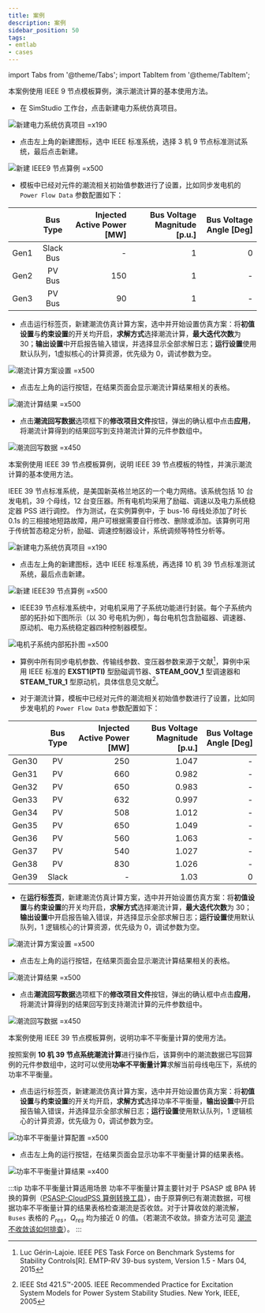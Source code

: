 ```yaml
---
title: 案例
description: 案例
sidebar_position: 50
tags:
- emtlab
- cases
---
```


import Tabs from '@theme/Tabs';
import TabItem from '@theme/TabItem';

<Tabs>
<TabItem value="case1" label="3 机 9 节点系统潮流计算">
本案例使用 IEEE 9 节点模板算例，演示潮流计算的基本使用方法。

- 在 SimStudio 工作台，点击新建电力系统仿真项目。  

![新建电力系统仿真项目 =x190](./new-project.png)

- 点击左上角的新建图标，选中 IEEE 标准系统，选择 3 机 9 节点标准测试系统，最后点击新建。

![新建 IEEE9 节点算例 =x500](./new-case.png)

- 模板中已经对元件的潮流相关初始值参数进行了设置，比如同步发电机的 `Power Flow Data` 参数配置如下：

|  | Bus Type | Injected Active Power [MW] | Bus Voltage Magnitude [p.u.] | Bus Voltage Angle [Deg] |
| :--- | :-: | --: | ----: | -: |
| Gen1 | Slack Bus | - | 1 | 0  |
| Gen2 | PV Bus | 150 | 1 | -  |
| Gen3 | PV Bus | 90 | 1 | -  |

- 点击运行标签页，新建潮流仿真计算方案，选中并开始设置仿真方案：将**初值设置**与**约束设置**的开关均开启，**求解方式**选择潮流计算，**最大迭代次数**为 30；**输出设置**中开启报告输入错误，并选择显示全部求解日志；**运行设置**使用默认队列，1虚拟核心的计算资源，优先级为 0，调试参数为空。

![潮流计算方案设置 =x500](./run-setting.png)

- 点击左上角的运行按钮，在结果页面会显示潮流计算结果相关的表格。

![潮流计算结果 =x500](./result.png)

- 点击**潮流回写数据**选项框下的**修改项目文件**按钮，弹出的确认框中点击**应用**，将潮流计算得到的结果回写到支持潮流计算的元件参数组中。

![潮流回写数据 =x450](./write-back.png)

</TabItem>

<TabItem value="case2" label="10 机 39 节点系统潮流计算">
本案例使用 IEEE 39 节点模板算例，说明 IEEE 39 节点模板的特性，并演示潮流计算的基本使用方法。

IEEE 39 节点标准系统，是美国新英格兰地区的一个电力网络。该系统包括 10 台发电机，39 个母线，12 台变压器。所有电机均采用了励磁、调速以及电力系统稳定器 PSS 进行调控。
作为测试，在实例算例中，于 bus-16 母线处添加了时长 0.1s 的三相接地短路故障，用户可根据需要自行修改、删除或添加。该算例可用于传统暂态稳定分析，励磁、调速控制器设计，系统调频等特性分析等。

![新建电力系统仿真项目 =x190](./new-project.png)

- 点击左上角的新建图标，选中 IEEE 标准系统，再选择 10 机 39 节点标准测试系统，最后点击新建。

![新建 IEEE39 节点算例 =x500](./new-case1.png)

- IEEE39 节点标准系统中，对电机采用了子系统功能进行封装。每个子系统内部的拓扑如下图所示（以 30 号电机为例），每台电机包含励磁器、调速器、原动机、电力系统稳定器四种控制器模型。

![电机子系统内部拓扑图 =x500](./gen30.png)

- 算例中所有同步电机参数、传输线参数、变压器参数来源于文献[^IEEE-PES]，算例中采用 IEEE 标准的 **EXST1(PTI)** 型励磁调节器、**STEAM_GOV_1** 型调速器和 **STEAM_TUR_1** 型原动机，具体信息见文献[^IEEE-Std]。

- 对于潮流计算，模板中已经对元件的潮流相关初始值参数进行了设置，比如同步发电机的 `Power Flow Data` 参数配置如下：

|  | Bus Type | Injected Active Power [MW] | Bus Voltage Magnitude [p.u.] | Bus Voltage Angle [Deg] |
| :--- | :-: | --: | ----: | -: |
| Gen30 | PV | 250 | 1.047 | -  |
| Gen31 | PV | 660 | 0.982 | -  |
| Gen32 | PV | 650 | 0.983 | -  |
| Gen33 | PV | 632 | 0.997 | -  |
| Gen34 | PV | 508 | 1.012 | -  |
| Gen35 | PV | 650 | 1.049 | -  |
| Gen36 | PV | 560 | 1.063 | -  |
| Gen37 | PV | 540 | 1.027 | -  |
| Gen38 | PV | 830 | 1.026 | -  |
| Gen39 | Slack | - | 1.03 | 0  |

- 在**运行标签页**，新建潮流仿真计算方案，选中并开始设置仿真方案：将**初值设置**与**约束设置**的开关均开启，**求解方式**选择潮流计算，**最大迭代次数**为 30；**输出设置**中开启报告输入错误，并选择显示全部求解日志；**运行设置**使用默认队列，1 逻辑核心的计算资源，优先级为 0，调试参数为空。

![潮流计算方案设置 =x500](./run-setting.png)

- 点击左上角的运行按钮，在结果页面会显示潮流计算结果相关的表格。

![潮流计算结果 =x500](./result1.png)

- 点击**潮流回写数据**选项框下的**修改项目文件**按钮，弹出的确认框中点击**应用**，将潮流计算得到的结果回写到支持潮流计算的元件参数组中。

![潮流回写数据 =x450](write-back1.png)

</TabItem>

<TabItem value="case3" label="10 机 39 节点系统功率不平衡量计算">
本案例使用 IEEE 39 节点模板算例，说明功率不平衡量计算的使用方法。

按照案例 **10 机 39 节点系统潮流计算**进行操作后，该算例中的潮流数据已写回算例的元件参数组中，这时可以使用**功率不平衡量计算**求解当前母线电压下，系统的功率不平衡量。

- 点击运行标签页，新建潮流仿真计算方案，选中并开始设置仿真方案：将**初值设置**与**约束设置**的开关均开启，**求解方式**选择功率不平衡量，**输出设置**中开启报告输入错误，并选择显示全部求解日志；**运行设置**使用默认队列，1 逻辑核心的计算资源，优先级为 0，调试参数为空。

![功率不平衡量计算配置 =x500](./setting.png)

- 点击左上角的运行按钮，在结果页面会显示功率不平衡量计算的结果表格。

![功率不平衡量计算结果 =x400](./result-1.png)

:::tip 功率不平衡量计算适用场景
功率不平衡量计算主要针对于 PSASP 或 BPA 转换的算例（[PSASP-CloudPSS 算例转换工具](../../../../software-tools/10-conversion-tools/20-psasp-to-cloudpss/index.md)），由于原算例已有潮流数据，可根据功率不平衡量计算的结果表格检查潮流是否收敛。对于计算收敛的潮流解，`Buses` 表格的 $P_{res}$，$Q_{res}$ 均为接近 0 的值。（若潮流不收敛。排查方法可见 [潮流不收敛该如何排查](../10-fundamentals/index.md#常见问题)）。
:::

</TabItem>
</Tabs>


[^IEEE-PES]:Luc Gérin-Lajoie. IEEE PES Task Force on Benchmark Systems for Stability Controls[R]. EMTP-RV 39-bus system, Version 1.5 - Mars 04, 2015
[^IEEE-Std]:IEEE Std 421.5™-2005. IEEE Recommended Practice for Excitation System Models for Power System Stability Studies. New York, IEEE, 2005